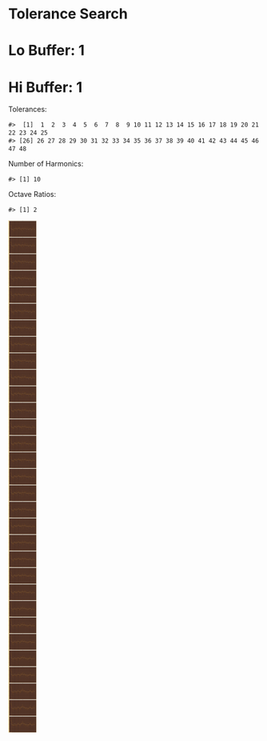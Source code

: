 Tolerance Search
================

# Lo Buffer: 1

# Hi Buffer: 1

Tolerances:

    #>  [1]  1  2  3  4  5  6  7  8  9 10 11 12 13 14 15 16 17 18 19 20 21 22 23 24 25
    #> [26] 26 27 28 29 30 31 32 33 34 35 36 37 38 39 40 41 42 43 44 45 46 47 48

Number of Harmonics:

    #> [1] 10

Octave Ratios:

    #> [1] 2

![](../figures/tolerance_search/unnamed-chunk-12-1.png)<!-- -->
